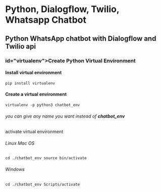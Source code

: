 # Python, Dialogflow, Twilio, Whatsapp Chatbot
## Python WhatsApp chatbot with Dialogflow and Twilio api

### id="virtualenv">Create Python Virtual Environment 
#### Install virtual environment

`pip install virtualenv`

#### Create a virtual environment

`virtualenv -p python3 chatbot_env`

###### you can give any name you want instead of <b>chatbot_env</b>

activate virtual environment 
###### Linux Mac OS
`
cd ./chatbot_env
source bin/activate
`
###### Windows
`
cd ./chatbot_env
 Scripts/activate
`
